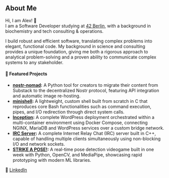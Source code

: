 ## About Me

Hi, I am Alex! 👋     
I am a Software Developer studying at [42 Berlin](https://42berlin.de/), with a background in biochemistry and tech consulting & operations.

I build robust and efficient software, translating complex problems into elegant, functional code. My background in science and consulting provides a unique foundation, giving me both a rigorous approach to analytical problem-solving and a proven ability to communicate complex systems to any stakeholder.

#### 🚀 Featured Projects

- **[nostr-nomad](https://github.com/alx-sch/nostr-nomad):** A Python tool for creators to migrate their content from Substack to the decentralized Nostr protocol, featuring API integration and automatic image re-hosting.
- **[minishell](https://github.com/alx-sch/minishell):** A lightweight, custom shell built from scratch in C that reproduces core Bash functionalities such as command execution, pipes, and I/O redirection through direct system calls.
- **[Inception](https://github.com/alx-sch/inception):** A complete WordPress deployment orchestrated within a multi-container environment using Docker Compose, connecting NGINX, MariaDB and WordPress services over a custom bridge network.
- **[IRC Server](https://github.com/alx-sch/IRC_server):** A complete Internet Relay Chat (IRC) server built in C++, capable of handling multiple clients simultaneously using non-blocking I/O and network sockets.
- **[STRIKE A POSE!](https://github.com/alx-sch/STRIKE_A_POSE):** A real-time pose detection videogame built in one week with Python, OpenCV, and MediaPipe, showcasing rapid prototyping with modern ML libraries.

💼 [LinkedIn](https://www.linkedin.com/in/alex-o-schenk/)  
